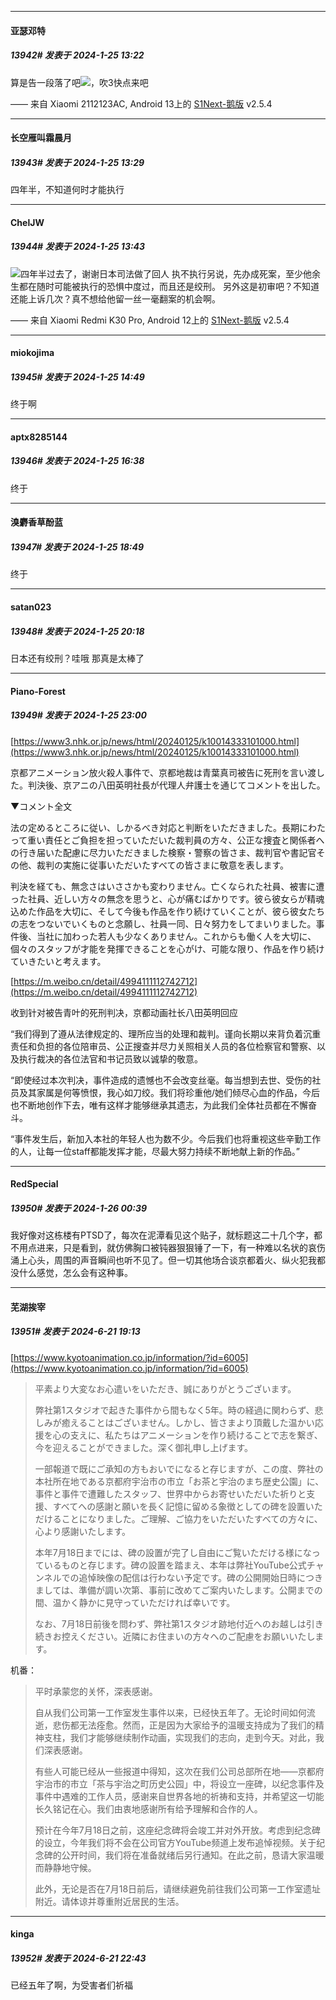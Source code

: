 
*****

####  亚瑟邓特  
##### 13942#       发表于 2024-1-25 13:22

算是告一段落了吧<img src="https://static.saraba1st.com/image/smiley/face2017/139.png" referrerpolicy="no-referrer">，吹3快点来吧

—— 来自 Xiaomi 2112123AC, Android 13上的 [S1Next-鹅版](https://github.com/ykrank/S1-Next/releases) v2.5.4

*****

####  长空雁叫霜晨月  
##### 13943#       发表于 2024-1-25 13:29

四年半，不知道何时才能执行


*****

####  ChelJW  
##### 13944#       发表于 2024-1-25 13:43

<img src="https://static.saraba1st.com/image/smiley/face2017/135.png" referrerpolicy="no-referrer">四年半过去了，谢谢日本司法做了回人
执不执行另说，先办成死案，至少他余生都在随时可能被执行的恐惧中度过，而且还是绞刑。
另外这是初审吧？不知道还能上诉几次？真不想给他留一丝一毫翻案的机会啊。

—— 来自 Xiaomi Redmi K30 Pro, Android 12上的 [S1Next-鹅版](https://github.com/ykrank/S1-Next/releases) v2.5.4


*****

####  miokojima  
##### 13945#       发表于 2024-1-25 14:49

终于啊


*****

####  aptx8285144  
##### 13946#       发表于 2024-1-25 16:38

终于


*****

####  溴麝香草酚蓝  
##### 13947#       发表于 2024-1-25 18:49

终于


*****

####  satan023  
##### 13948#       发表于 2024-1-25 20:18

日本还有绞刑？哇哦 那真是太棒了


*****

####  Piano-Forest  
##### 13949#       发表于 2024-1-25 23:00

[https://www3.nhk.or.jp/news/html/20240125/k10014333101000.html](https://www3.nhk.or.jp/news/html/20240125/k10014333101000.html)

京都アニメーション放火殺人事件で、京都地裁は青葉真司被告に死刑を言い渡した。判決後、京アニの八田英明社長が代理人弁護士を通じてコメントを出した。

▼コメント全文

法の定めるところに従い、しかるべき対応と判断をいただきました。長期にわたって重い責任とご負担を担っていただいた裁判員の方々、公正な捜査と関係者への行き届いた配慮に尽力いただきました検察・警察の皆さま、裁判官や書記官その他、裁判の実施に従事いただいたすべての皆さまに敬意を表します。

判決を経ても、無念さはいささかも変わりません。亡くなられた社員、被害に遭った社員、近しい方々の無念を思うと、心が痛むばかりです。彼ら彼女らが精魂込めた作品を大切に、そして今後も作品を作り続けていくことが、彼ら彼女たちの志をつないでいくものと念願し、社員一同、日々努力をしてまいりました。事件後、当社に加わった若人も少なくありません。これからも働く人を大切に、個々のスタッフが才能を発揮できることを心がけ、可能な限り、作品を作り続けていきたいと考えます。

[https://m.weibo.cn/detail/4994111112742712](https://m.weibo.cn/detail/4994111112742712)

收到针对被告青叶的死刑判决，京都动画社长八田英明回应

“我们得到了遵从法律规定的、理所应当的处理和裁判。谨向长期以来背负着沉重责任和负担的各位陪审员、公正搜查并尽力关照相关人员的各位检察官和警察、以及执行裁决的各位法官和书记员致以诚挚的敬意。

“即使经过本次判决，事件造成的遗憾也不会改变丝毫。每当想到去世、受伤的社员及其家属是何等愤恨，我心如刀绞。我们将珍重他/她们倾尽心血的作品，今后也不断地创作下去，唯有这样才能够继承其遗志，为此我们全体社员都在不懈奋斗。

“事件发生后，新加入本社的年轻人也为数不少。今后我们也将重视这些辛勤工作的人，让每一位staff都能发挥才能，尽最大努力持续不断地献上新的作品。”


*****

####  RedSpecial  
##### 13950#       发表于 2024-1-26 00:39

我好像对这栋楼有PTSD了，每次在泥潭看见这个贴子，就标题这二十几个字，都不用点进来，只是看到，就仿佛胸口被钝器狠狠锤了一下，有一种难以名状的哀伤涌上心头，周围的声音瞬间也听不见了。但一切其他场合谈京都着火、纵火犯我都没什么感觉，怎么会有这种事。

*****

####  芜湖挨宰  
##### 13951#       发表于 2024-6-21 19:13

[https://www.kyotoanimation.co.jp/information/?id=6005](https://www.kyotoanimation.co.jp/information/?id=6005)
 <blockquote>平素より大変なお心遣いをいただき、誠にありがとうございます。

弊社第1スタジオで起きた事件から間もなく5年。時の経過に関わらず、悲しみが癒えることはございません。しかし、皆さまより頂戴した温かい応援を心の支えに、私たちはアニメーションを作り続けることで志を繋ぎ、今を迎えることができました。深く御礼申し上げます。

一部報道で既にご承知の方もおいでになると存じますが、この度、弊社の本社所在地である京都府宇治市の市立「お茶と宇治のまち歴史公園」に、事件と事件で遭難したスタッフ、世界中からお寄せいただいた祈りと支援、すべてへの感謝と願いを長く記憶に留める象徴としての碑を設置いただけることになりました。ご理解、ご協力をいただいたすべての方々に、心より感謝いたします。

本年7月18日までには、碑の設置が完了し自由にご覧いただける様になっているものと存じます。碑の設置を踏まえ、本年は弊社YouTube公式チャンネルでの追悼映像の配信は行わない予定です。碑の公開開始日時につきましては、準備が調い次第、事前に改めてご案内いたします。公開までの間、温かく静かに見守っていただければ幸いです。

なお、7月18日前後を問わず、弊社第1スタジオ跡地付近へのお越しは引き続きお控えください。近隣にお住まいの方々へのご配慮をお願いいたします。</blockquote>

机番： <blockquote>平时承蒙您的关怀，深表感谢。

自从我们公司第一工作室发生事件以来，已经快五年了。无论时间如何流逝，悲伤都无法痊愈。然而，正是因为大家给予的温暖支持成为了我们的精神支柱，我们才能够继续制作动画，实现我们的志向，走到今天。对此，我们深表感谢。

有些人可能已经从一些报道中得知，这次在我们公司总部所在地——京都府宇治市的市立「茶与宇治之町历史公园」中，将设立一座碑，以纪念事件及事件中遇难的工作人员，感谢来自世界各地的祈祷和支持，并希望这一切能长久铭记在心。我们由衷地感谢所有给予理解和合作的人。

预计在今年7月18日之前，这座纪念碑将会竣工并对外开放。考虑到纪念碑的设立，今年我们将不会在公司官方YouTube频道上发布追悼视频。关于纪念碑的公开时间，我们将在准备就绪后另行通知。在此之前，恳请大家温暖而静静地守候。

此外，无论是否在7月18日前后，请继续避免前往我们公司第一工作室遗址附近。请体谅并尊重附近居民的生活。</blockquote>


*****

####  kinga  
##### 13952#       发表于 2024-6-21 22:43

已经五年了啊，为受害者们祈福

